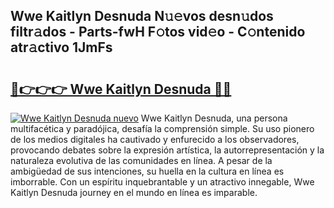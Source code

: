 ## Wwe Kaitlyn Desnuda N𝚞𝚎vos desn𝚞dos filtr𝚊dos - Parts-fwH F𝚘tos vid𝚎o - C𝚘ntenido atr𝚊ctivo 1JmFs

# <h2><a href="http://mb8zjeb.tromn.icu/?c=Wwe+Kaitlyn+Desnuda">🔗👉👉👉 Wwe Kaitlyn Desnuda 🔗🔗</a></h2>

[![Wwe Kaitlyn Desnuda nuevo](https://i.imgur.com/pEAQMta.gif)](http://mb8zjeb.tromn.icu/?c=Wwe+Kaitlyn+Desnuda)
Wwe Kaitlyn Desnuda, una persona multifacética y paradójica, desafía la comprensión simple. Su uso pionero de los medios digitales ha cautivado y enfurecido a los observadores, provocando debates sobre la expresión artística, la autorrepresentación y la naturaleza evolutiva de las comunidades en línea. A pesar de la ambigüedad de sus intenciones, su huella en la cultura en línea es imborrable. Con un espíritu inquebrantable y un atractivo innegable, Wwe Kaitlyn Desnuda journey en el mundo en línea es imparable.
